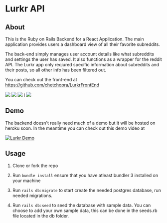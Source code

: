# Lurkr API

## About
This is the Ruby on Rails Backend for a React Application. The main application provides users a dashboard view of all their favorite subreddits. 

The back-end simply manages user account details like what subreddits and settings the user has saved. It also functions as a wrapper for the reddit API. The Lurkr app only reqiured specific information about subreddits and their posts, so all other info has been filtered out. 

You can check out the front-end at https://github.com/chetchopra/LurkrFrontEnd

<img src="https://media.giphy.com/media/W5Cyzp04jWojGq6iYj/giphy.gif"/> 

<img src="https://media.giphy.com/media/RLz3BLmegc2QN8ZeLq/giphy.gif"/>

<img src="https://media.giphy.com/media/SAUP3cTrgYEWnLlEWU/giphy.gif"/>
l
<img src="https://media.giphy.com/media/h26jTKqfikFOtSYs8z/giphy.gif"/>

## Demo
The backend doesn't really need much of a demo but it will be hosted on heroku soon. In the meantime you can check out this demo video at 

[![Lurkr Demo](https://img.youtube.com/vi/u4X-69pAn6M/0.jpg)](https://www.youtube.com/watch?v=u4X-69pAn6M)



## Usage 

1. Clone or fork the repo

2. Run `bundle install` ensure that you have atleast bundler 3 installed on your machine

3. Run `rails db:migrate` to start create the needed postgres database, run needed migrations. 

4. Run `rails db:seed` to seed the database with sample data. You can choose to add your own sample data, this can be done in the seeds.rb file located in the db folder. 

